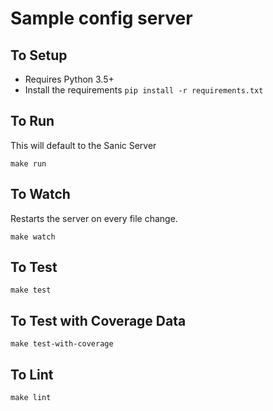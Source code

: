 # Sample config server

## To Setup

* Requires Python 3.5+
* Install the requirements `pip install -r requirements.txt`

## To Run

This will default to the Sanic Server

```
make run
```

## To Watch

Restarts the server on every file change.

```
make watch
```

## To Test

```
make test
```

## To Test with Coverage Data

```
make test-with-coverage
```

## To Lint

```
make lint
```
